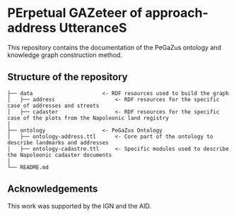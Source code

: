 # PErpetual GAZeteer of approach-address UtteranceS

This repository contains the documentation of the PeGaZus ontology and knowledge graph construction method. 

## Structure of the repository
```
├── data                      <- RDF resources used to build the graph
│   ├── address                   <- RDF resources for the specific case of addresses and streets
│   ├── cadaster                  <- RDF resources for the specific case of the plots from the Napoleonic land registry
│
├── ontology                  <- PeGaZus Ontology
│   ├── ontology-address.ttl      <- Core part of the ontology to describe landmarks and addresses
│   ├── ontology-cadastre.ttl     <- Specific modules used to describe the Napoleonic cadaster documents
│
└── README.md
```

## Acknowledgements
This work was supported by the IGN and the AID.
